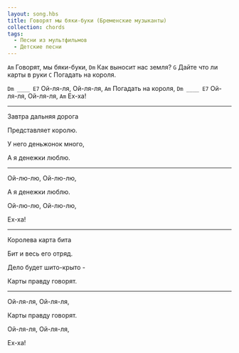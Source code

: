 ```yaml
---
layout: song.hbs
title: Говорят мы бяки-буки (Бременские музыканты)
collection: chords
tags:
  - Песни из мультфильмов
  - Детские песни
---
```


`Am`
Говорят, мы бяки-буки,
`Dm`
Как выносит нас земля?
`G`
Дайте что ли карты в руки
`C`
Погадать на короля.

`Dm ____ E7`
Ой-ля-ля, Ой-ля-ля,
`Am`
Погадать на короля,
`Dm ____ E7`
Ой-ля-ля, Ой-ля-ля,
`Am`
Ех-ха!

---

Завтра дальняя дорога

Представляет королю.

У него деньжонок много,

А я денежки люблю.

---

Ой-лю-лю, Ой-лю-лю,

А я денежки люблю.

Ой-лю-лю, Ой-лю-лю,

Ех-ха!

---

Королева карта бита

Бит и весь его отряд.

Дело будет шито-крыто -

Карты правду говорят.

---

Ой-ля-ля, Ой-ля-ля,

Карты правду говорят.

Ой-ля-ля, Ой-ля-ля,

Ех-ха!
